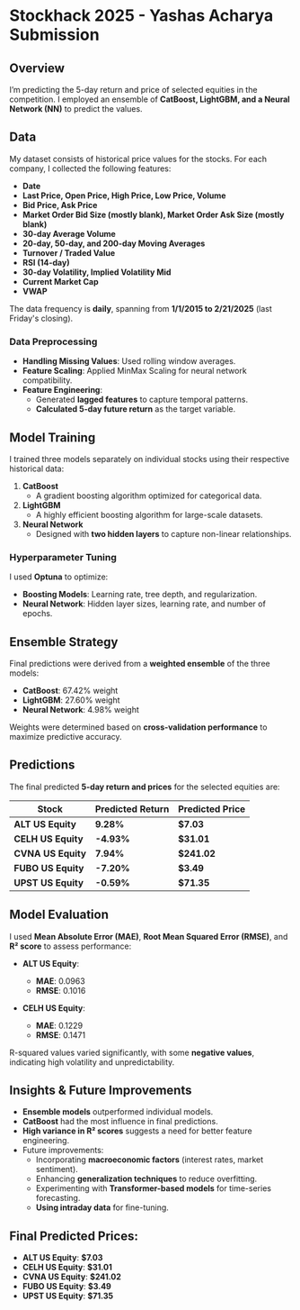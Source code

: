 # Stockhack 2025 - Yashas Acharya Submission

## Overview
I’m predicting the 5-day return and price of selected equities in the competition. I employed an ensemble of **CatBoost, LightGBM, and a Neural Network (NN)** to predict the values.

## Data
My dataset consists of historical price values for the stocks. For each company, I collected the following features:

- **Date**
- **Last Price, Open Price, High Price, Low Price, Volume**
- **Bid Price, Ask Price**
- **Market Order Bid Size (mostly blank), Market Order Ask Size (mostly blank)**
- **30-day Average Volume**
- **20-day, 50-day, and 200-day Moving Averages**
- **Turnover / Traded Value**
- **RSI (14-day)**
- **30-day Volatility, Implied Volatility Mid**
- **Current Market Cap**
- **VWAP**

The data frequency is **daily**, spanning from **1/1/2015 to 2/21/2025** (last Friday's closing). 

### Data Preprocessing
- **Handling Missing Values**: Used rolling window averages.
- **Feature Scaling**: Applied MinMax Scaling for neural network compatibility.
- **Feature Engineering**:
  - Generated **lagged features** to capture temporal patterns.
  - **Calculated 5-day future return** as the target variable.

## Model Training
I trained three models separately on individual stocks using their respective historical data:

1. **CatBoost**  
   - A gradient boosting algorithm optimized for categorical data.
2. **LightGBM**  
   - A highly efficient boosting algorithm for large-scale datasets.
3. **Neural Network**  
   - Designed with **two hidden layers** to capture non-linear relationships.

### Hyperparameter Tuning
I used **Optuna** to optimize:
- **Boosting Models**: Learning rate, tree depth, and regularization.
- **Neural Network**: Hidden layer sizes, learning rate, and number of epochs.

## Ensemble Strategy
Final predictions were derived from a **weighted ensemble** of the three models:
- **CatBoost**: 67.42% weight
- **LightGBM**: 27.60% weight
- **Neural Network**: 4.98% weight

Weights were determined based on **cross-validation performance** to maximize predictive accuracy.

## Predictions
The final predicted **5-day return and prices** for the selected equities are:

| Stock         | Predicted Return | Predicted Price |
|--------------|----------------|----------------|
| **ALT US Equity** | **9.28%** | **$7.03** |
| **CELH US Equity** | **-4.93%** | **$31.01** |
| **CVNA US Equity** | **7.94%** | **$241.02** |
| **FUBO US Equity** | **-7.20%** | **$3.49** |
| **UPST US Equity** | **-0.59%** | **$71.35** |

## Model Evaluation
I used **Mean Absolute Error (MAE)**, **Root Mean Squared Error (RMSE)**, and **R² score** to assess performance:

- **ALT US Equity**:  
  - **MAE**: 0.0963  
  - **RMSE**: 0.1016  

- **CELH US Equity**:  
  - **MAE**: 0.1229  
  - **RMSE**: 0.1471  

R-squared values varied significantly, with some **negative values**, indicating high volatility and unpredictability.

## Insights & Future Improvements
- **Ensemble models** outperformed individual models.
- **CatBoost** had the most influence in final predictions.
- **High variance in R² scores** suggests a need for better feature engineering.
- Future improvements:
  - Incorporating **macroeconomic factors** (interest rates, market sentiment).
  - Enhancing **generalization techniques** to reduce overfitting.
  - Experimenting with **Transformer-based models** for time-series forecasting.
  - **Using intraday data** for fine-tuning.

## Final Predicted Prices:
- **ALT US Equity**: **$7.03**
- **CELH US Equity**: **$31.01**
- **CVNA US Equity**: **$241.02**
- **FUBO US Equity**: **$3.49**
- **UPST US Equity**: **$71.35**
